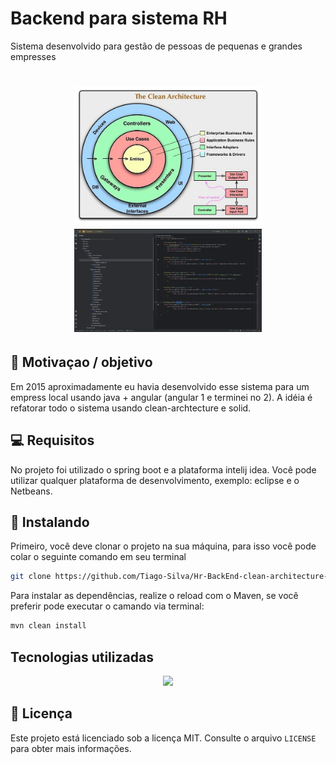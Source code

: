# Backend para sistema RH
Sistema desenvolvido para gestão de pessoas de pequenas e grandes empresses

<h1 align="center">
    <img src="./public/clean-arch.png" width="300"/>
    <img src="./public/tela01.png" width="300"/>
</h1>

## 🚀 Motivaçao / objetivo

Em 2015 aproximadamente eu havia desenvolvido esse sistema para um empress local usando java + angular (angular 1 e terminei no 2). A idéia é refatorar todo o sistema usando clean-archtecture e solid.


## 💻 Requisitos

No projeto foi utilizado o spring boot e a plataforma intelij idea. Você pode utilizar qualquer plataforma de desenvolvimento, exemplo: eclipse e o Netbeans.

## 🚀 Instalando

Primeiro, você deve clonar o projeto na sua máquina, para isso você
pode colar o seguinte comando em seu terminal

```bash
git clone https://github.com/Tiago-Silva/Hr-BackEnd-clean-architecture-solid.git
```

Para instalar as dependências, realize o reload com o Maven, se você preferir pode executar o camando via terminal:

```bash
mvn clean install
```

## Tecnologias utilizadas

<!-- Ícones de tecnologias. Você pode encontrar esses ícones em sites como https://simpleicons.org/ -->
<p align="center">
  <a href="https://skillicons.dev">
    <img src="https://skillicons.dev/icons?i=git,github,docker,linux,java,spring,mysql,maven" />
  </a>
</p>


## 📝 Licença

Este projeto está licenciado sob a licença MIT. Consulte o arquivo `LICENSE` para obter mais informações.

